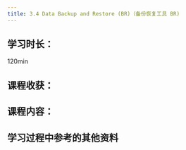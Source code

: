 ```yaml
---
title: 3.4 Data Backup and Restore (BR)（备份恢复工具 BR)
---
```


## 学习时长：

120min

## 课程收获：



## 课程内容：

> 






## 学习过程中参考的其他资料

